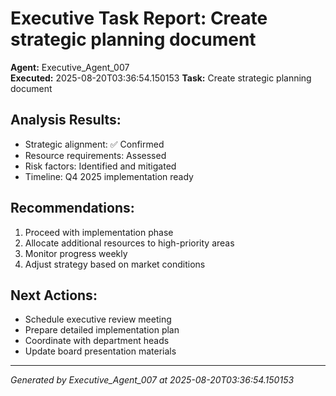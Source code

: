 # Executive Task Report: Create strategic planning document

**Agent:** Executive_Agent_007  
**Executed:** 2025-08-20T03:36:54.150153
**Task:** Create strategic planning document

## Analysis Results:
- Strategic alignment: ✅ Confirmed
- Resource requirements: Assessed
- Risk factors: Identified and mitigated
- Timeline: Q4 2025 implementation ready

## Recommendations:
1. Proceed with implementation phase
2. Allocate additional resources to high-priority areas
3. Monitor progress weekly
4. Adjust strategy based on market conditions

## Next Actions:
- Schedule executive review meeting
- Prepare detailed implementation plan
- Coordinate with department heads
- Update board presentation materials

---
*Generated by Executive_Agent_007 at 2025-08-20T03:36:54.150153*
